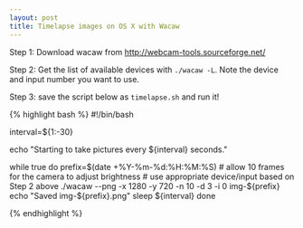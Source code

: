 ```yaml
---
layout: post
title: Timelapse images on OS X with Wacaw
---
```


Step 1: Download wacaw from http://webcam-tools.sourceforge.net/

Step 2: Get the list of available devices with `./wacaw -L`. Note the device
and input number you want to use.

Step 3: save the script below as `timelapse.sh` and run it!

{% highlight bash %}
#!/bin/bash

interval=${1:-30}

echo "Starting to take pictures every ${interval} seconds."

while true
do
    prefix=$(date +%Y-%m-%d:%H:%M:%S)
    # allow 10 frames for the camera to adjust brightness
    # use appropriate device/input based on Step 2 above
    ./wacaw --png -x 1280 -y 720 -n 10 -d 3 -i 0 img-${prefix}
    echo "Saved img-${prefix}.png"
    sleep ${interval}
done

{% endhighlight %}
